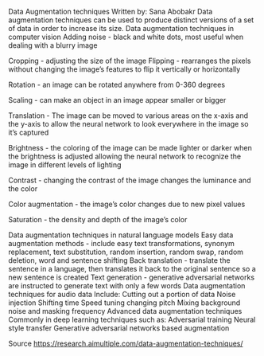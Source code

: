 Data Augmentation techniques 
Written by: Sana Abobakr 
Data augmentation techniques can be used to produce distinct versions of a set of data in order to increase its size. 
Data augmentation techniques in computer vision 
Adding noise - black and white dots, most useful when dealing with a blurry image 

Cropping - adjusting the size of the image 
Flipping - rearranges the pixels without changing the image’s features to flip it vertically or horizontally 

Rotation - an image can be rotated anywhere from 0-360 degrees 

Scaling - can make an object in an image appear smaller or bigger 

Translation - The image can be moved to various areas on the x-axis and the y-axis to allow the neural network to look everywhere in the image so it’s captured 

Brightness - the coloring of the image can be made lighter or darker when the brightness is adjusted allowing the neural network to recognize the image in different levels of lighting 

Contrast - changing the contrast of the image changes the luminance and the color 

Color augmentation - the image’s color changes due to new pixel values 

Saturation - the density and depth of the image’s color 

Data augmentation techniques in natural language models
Easy data augmentation methods - include easy text transformations, synonym replacement, text substitution, random insertion, random swap, random deletion, word and sentence shifting 
Back translation - translate the sentence in a language, then translates it back to the original sentence so a new sentence is created 
Text generation - generative adversarial networks are instructed to generate text with only a few words 
Data augmentation techniques for audio data 
Include:
Cutting out a portion of data 
Noise injection 
Shifting time 
Speed tuning changing pitch
Mixing background noise and masking frequency 
Advanced data augmentation techniques 
Commonly in deep learning techniques such as:
Adversarial training 
Neural style transfer 
Generative adversarial networks based augmentation 


Source 
https://research.aimultiple.com/data-augmentation-techniques/
